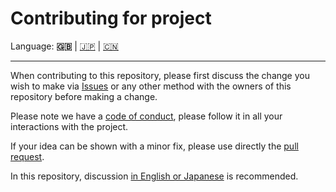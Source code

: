 # Contributing for project

Language: **🇬🇧** | [🇯🇵](./CONTRIBUTING.ja.md) | [🇨🇳](./CONTRIBUTING.zh.md)

---

When contributing to this repository, please first discuss the change you wish to make via [Issues](https://github.com/kurone-kito/oneiron/issues) or any other method with the owners of this repository before making a change.

Please note we have a [code of conduct](./CODE_OF_CONDUCT.md), please follow it in all your interactions with the project.

If your idea can be shown with a minor fix, please use directly the [pull request](https://github.com/kurone-kito/oneiron/pulls).

In this repository, discussion [in English or Japanese](https://translate.google.com/) is recommended.
